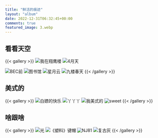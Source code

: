 ```yaml
---
title: "鲜活的痕迹"
layout: "album"
date: 2022-12-31T06:32:45+00:00
comments: true
featured_image: 3.webp
---
```


## 看看天空

{{< gallery >}}
![我在翔鹰楼](3.webp)
![4月天](2.webp)

![BEC前](5.webp)
![图书馆](6.webp)
![星月云](10.webp)
![九楼春天](13.webp)
{{< /gallery >}}



## 美式的

{{< gallery >}}
![白嫖的快乐](7.webp)
![丫丫丫](8.webp)
![我美式的](9.webp)
![sweet](11.webp)
{{< /gallery >}}


## 啥跟啥

{{< gallery >}}
![光](12.webp)
![《塑料》键帽](14.webp)
![NJ81](15.webp)
![复古灰](16.webp)
{{< /gallery >}}
